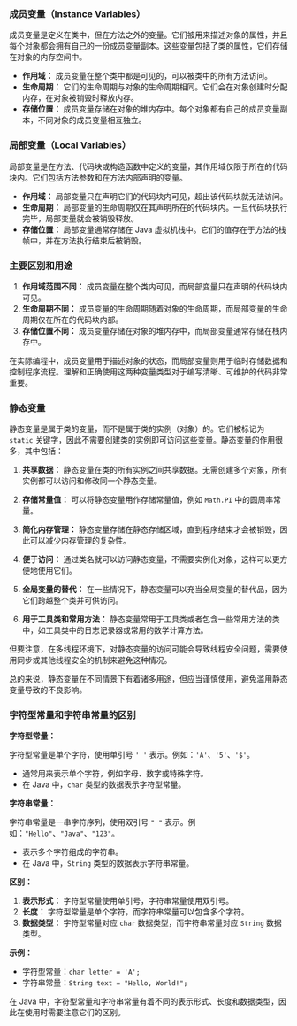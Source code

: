 ### 成员变量（Instance Variables）

成员变量是定义在类中，但在方法之外的变量。它们被用来描述对象的属性，并且每个对象都会拥有自己的一份成员变量副本。这些变量包括了类的属性，它们存储在对象的内存空间中。

- **作用域：** 成员变量在整个类中都是可见的，可以被类中的所有方法访问。
- **生命周期：** 它们的生命周期与对象的生命周期相同。它们会在对象创建时分配内存，在对象被销毁时释放内存。
- **存储位置：** 成员变量存储在对象的堆内存中。每个对象都有自己的成员变量副本，不同对象的成员变量相互独立。

### 局部变量（Local Variables）

局部变量是在方法、代码块或构造函数中定义的变量，其作用域仅限于所在的代码块内。它们包括方法参数和在方法内部声明的变量。

- **作用域：** 局部变量只在声明它们的代码块内可见，超出该代码块就无法访问。
- **生命周期：** 局部变量的生命周期仅在其声明所在的代码块内。一旦代码块执行完毕，局部变量就会被销毁释放。
- **存储位置：** 局部变量通常存储在 Java 虚拟机栈中。它们的值存在于方法的栈帧中，并在方法执行结束后被销毁。

### 主要区别和用途

1. **作用域范围不同：** 成员变量在整个类内可见，而局部变量只在声明的代码块内可见。
2. **生命周期不同：** 成员变量的生命周期随着对象的生命周期，而局部变量的生命周期仅在所在的代码块内部。
3. **存储位置不同：** 成员变量存储在对象的堆内存中，而局部变量通常存储在栈内存中。

在实际编程中，成员变量用于描述对象的状态，而局部变量则用于临时存储数据和控制程序流程。理解和正确使用这两种变量类型对于编写清晰、可维护的代码非常重要。

### 静态变量

静态变量是属于类的变量，而不是属于类的实例（对象）的。它们被标记为 `static` 关键字，因此不需要创建类的实例即可访问这些变量。静态变量的作用很多，其中包括：

1. **共享数据：** 静态变量在类的所有实例之间共享数据。无需创建多个对象，所有实例都可以访问和修改同一个静态变量。
   
2. **存储常量值：** 可以将静态变量用作存储常量值，例如 `Math.PI` 中的圆周率常量。

3. **简化内存管理：** 静态变量存储在静态存储区域，直到程序结束才会被销毁，因此可以减少内存管理的复杂性。

4. **便于访问：** 通过类名就可以访问静态变量，不需要实例化对象，这样可以更方便地使用它们。

5. **全局变量的替代：** 在一些情况下，静态变量可以充当全局变量的替代品，因为它们跨越整个类并可供访问。

6. **用于工具类和常用方法：** 静态变量常用于工具类或者包含一些常用方法的类中，如工具类中的日志记录器或常用的数学计算方法。

但要注意，在多线程环境下，对静态变量的访问可能会导致线程安全问题，需要使用同步或其他线程安全的机制来避免这种情况。

总的来说，静态变量在不同情景下有着诸多用途，但应当谨慎使用，避免滥用静态变量导致的不良影响。

### 字符型常量和字符串常量的区别

**字符型常量：**

字符型常量是单个字符，使用单引号 `' '` 表示。例如：`'A'`、`'5'`、`'$'`。

- 通常用来表示单个字符，例如字母、数字或特殊字符。
- 在 Java 中，`char` 类型的数据表示字符型常量。

**字符串常量：**

字符串常量是一串字符序列，使用双引号 `" "` 表示。例如：`"Hello"`、`"Java"`、`"123"`。

- 表示多个字符组成的字符串。
- 在 Java 中，`String` 类型的数据表示字符串常量。

**区别：**

1. **表示形式：** 字符型常量使用单引号，字符串常量使用双引号。
2. **长度：** 字符型常量是单个字符，而字符串常量可以包含多个字符。
3. **数据类型：** 字符型常量对应 `char` 数据类型，而字符串常量对应 `String` 数据类型。

**示例：**

- 字符型常量：`char letter = 'A';`
- 字符串常量：`String text = "Hello, World!";`

在 Java 中，字符型常量和字符串常量有着不同的表示形式、长度和数据类型，因此在使用时需要注意它们的区别。
